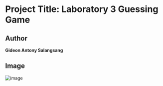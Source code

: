 # Project Title: Laboratory 3 Guessing Game

## Author
**Gideon Antony Salangsang**

## Image
![image](https://github.com/user-attachments/assets/825320eb-79e1-4e8d-80bc-941190819424)
